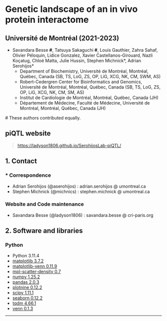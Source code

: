 # Genetic landscape of an in vivo protein interactome

## __Université de Montréal (2021-2023)__

- Savandara Besse __#__, Tatsuya Sakaguchi __#__, Louis Gauthier, Zahra Sahaf, Olivier Péloquin, Lidice Gonzalez, Xavier Castellanos-Girouard, Nazli Koçatug, Chloé Matta, Julie Hussin, Stephen Michnick\*, Adrian Serohijos\*
  - Department of Biochemistry, Université de Montréal, Montréal, Québec, Canada (SB, TS, LoG, ZS, OP, LiG, XCG, NK, CM, SWM, AS)
  - Robert-Cedergren Center for Bioinformatics and Genomics, Université de Montréal, Montréal, Québec, Canada (SB, TS, LoG, ZS, OP, LiG, XCG, NK, CM, SM, AS)
  - Institut de Cardiologie de Montréal, Montréal, Québec, Canada (JH)
  - Département de Médecine, Faculté de Médecine, Université de Montréal, Montréal, Québec, Canada (JH)

\# These authors contributed equally.

## piQTL website

> https://ladyson1806.github.io/SerohijosLab-piQTL/

## 1. Contact

### \* Correspondence

- Adrian Serohijos (@aserohijos) : adrian.serohijos @ umontreal.ca
- Stephen Michnick (@michnics) : stephen.michnick @ umontreal.ca

### Website and Code maintenance

- Savandara Besse (@ladyson1806) : savandara.besse @ cri-paris.org


## 2. Software and libraries

### Python

- Python 3.11.4
- [matplotlib 3.7.2](https://pypi.org/project/matplotlib/)
- [matplotlib-venn 0.11.9](https://pypi.org/project/matplotlib-venn/)
- [mpl-scatter-density 0.7](https://pypi.org/project/mpl-scatter-density/)
- [numpy 1.25.2](https://pypi.org/project/numpy/)
- [pandas 2.0.3](https://pypi.org/project/pandas/)
- [plotnine 0.12.2](https://pypi.org/project/plotnine/)
- [scipy 1.11.1](https://pypi.org/project/scipy/)
- [seaborn 0.12.2](https://pypi.org/project/seaborn/)
- [tqdm 4.66.1](https://pypi.org/project/tqdm/)
- [venn 0.1.3](https://pypi.org/project/venn/)

____

